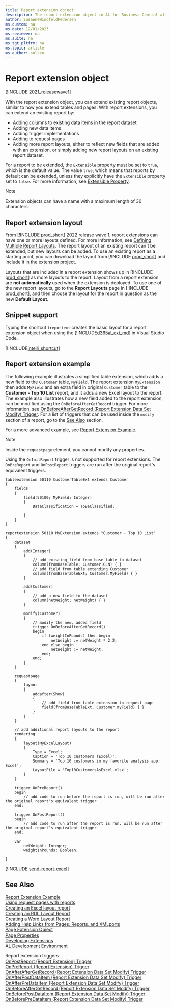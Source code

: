 ```yaml
---
title: Report extension object
description: The report extension object in AL for Business Central allows you to create an extension of an existing report.
author: SusanneWindfeldPedersen
ms.custom: na
ms.date: 12/01/2023
ms.reviewer: na
ms.suite: na
ms.tgt_pltfrm: na
ms.topic: article
ms.author: solsen
---
```


# Report extension object

[!INCLUDE [2021_releasewave1](../includes/2021_releasewave1.md)]

With the report extension object, you can extend existing report objects, similar to how you extend tables and pages. With report extensions, you can extend an existing report by:

- Adding columns to existing data items in the report dataset
- Adding new data items
- Adding trigger implementations
- Adding to request pages
- Adding more report layouts, either to reflect new fields that are added with an extension, or simply adding new report layouts on an existing report dataset.

For a report to be extended, the `Extensible` property must be set to `true`, which is the default value. The value `true`, which means that reports by default can be extended, unless they explicitly have the `Extensible` property set to `false`. For more information, see [Extensible Property](properties/devenv-extensible-property.md).

> [!NOTE]  
> Extension objects can have a name with a maximum length of 30 characters.

## Report extension layout

From [!INCLUDE [prod_short](../includes/prod_short.md)] 2022 release wave 1, report extensions can have one or more layouts defined. For more information, see [Defining Multiple Report Layouts](devenv-multiple-report-layouts.md). The report layout of an existing report can't be extended, but new layouts can be added. To use an existing report as a starting point, you can download the layout from [!INCLUDE [prod_short](../includes/prod_short.md)] and include it in the extension project. 

Layouts that are included in a report extension shows up in [!INCLUDE [prod_short](../includes/prod_short.md)] as more layouts to the report. Layout from a report extension are **not automatically** used when the extension is deployed. To use one of the new report layouts, go to the **Report Layouts** page in [!INCLUDE [prod_short](../includes/prod_short.md)], and then choose the layout for the report in question as the new **Default Layout**.

## Snippet support

Typing the shortcut `treportext` creates the basic layout for a report extension object when using the [!INCLUDE[d365al_ext_md](../includes/d365al_ext_md.md)] in Visual Studio Code.

[!INCLUDE[intelli_shortcut](includes/intelli_shortcut.md)]

## Report extension example

The following example illustrates a simplified table extension, which adds a new field to the `Customer` table, `MyField`. The report extension `MyExtension` then adds `MyField` and an extra field in original `Customer` table to the **Customer - Top 10 List** report, and it adds a new Excel layout to the report. The example also illustrates how a new field added to the report extension, can be modified using the `OnBeforeAfterGetRecord` trigger. For more information, see [OnBeforeAfterGetRecord (Report Extension Data Set Modify) Trigger](triggers-auto/reportextensiondatasetmodify/devenv-onbeforepredataitem-reportextensiondatasetmodify-trigger.md). For a list of triggers that can be used inside the `modify` section of a report, go to the [See Also](devenv-report-ext-object.md#see-also) section.

For a more advanced example, see [Report Extension Example](devenv-report-ext-example.md). 

> [!NOTE]  
> Inside the `requestpage` element, you cannot modify any properties.
>
> Using the `OnInitReport` trigger is not supported for report extensions. The `OnPreReport` and `OnPostReport` triggers are run after the original report's equivalent triggers.

```AL
tableextension 50110 CustomerTableExt extends Customer
{
    fields
    {
        field(50100; MyField; Integer)
        {
            DataClassification = ToBeClassified;

        }
    }
}

reportextension 50110 MyExtension extends "Customer - Top 10 List"
{
    dataset
    {
        add(Integer)
        {
            // add existing field from base table to dataset
            column(fromBaseTable; Customer.GLN) { }
            // add field from table extending Customer
            column(fromBaseTableExt; Customer.MyField) { }
        }

        add(Customer)
        {
            // add a new field to the dataset
            column(netWeight; netWeight) { }
        }

        modify(Customer)
        {
            // modify the new, added field
            trigger OnBeforeAfterGetRecord()
            begin
                if (weightInPounds) then begin
                    netWeight := netWeight * 2.2;
                end else begin
                    netWeight := netWeight;
                end;
            end;
        }
    }

    requestpage
    {
        layout
        {
            addafter(Show)
            {
                // add field from table extension to request page
                field(fromBaseTableExt; Customer.myField) { }
            }
        }
    }

    // add additional report layouts to the report
    rendering
    {
        layout(MyExcelLayout)
        {
            Type = Excel;
            Caption = 'Top 10 customers (Excel)';
            Summary = 'Top 10 customers in my favorite analysis app: Excel';
            LayoutFile = 'Top10CustomersAsExcel.xlsx';
        }
    }

    trigger OnPreReport()
    begin
        // add code to run before the report is run, will be run after the original report's equivalent trigger
    end;

    trigger OnPostReport()
    begin
        // add code to run after the report is run, will be run after the original report's equivalent trigger
    end;

    var
        netWeight: Integer;
        weightInPounds: Boolean;

}
```

[!INCLUDE [send-report-excel](includes/send-report-excel.md)]

## See Also

[Report Extension Example](devenv-report-ext-example.md)  
[Using request pages with reports](devenv-request-pages-for-reports.md)   
[Creating an Excel layout report](devenv-howto-excel-report-layout.md)   
[Creating an RDL Layout Report](devenv-howto-rdl-report-layout.md)  
[Creating a Word Layout Report](devenv-howto-report-layout.md)  
[Adding Help Links from Pages, Reports, and XMLports](devenv-adding-help-links-from-pages-tables-xmlports.md)  
[Page Extension Object](devenv-page-ext-object.md)  
[Page Properties](properties/devenv-page-property-overview.md)  
[Developing Extensions](devenv-dev-overview.md)  
[AL Development Environment](devenv-reference-overview.md)  

Report extension triggers  
[OnPostReport (Report Extension) Trigger](triggers-auto/reportextension/devenv-onpostreport-reportextension-trigger.md)  
[OnPreReport (Report Extension) Trigger](triggers-auto/reportextension/devenv-onprereport-reportextension-trigger.md)  
[OnAfterAfterGetRecord (Report Extension Data Set Modify) Trigger](triggers-auto/reportextensiondatasetmodify/devenv-onafteraftergetrecord-reportextensiondatasetmodify-trigger.md)  
[OnAfterPostDataItem (Report Extension Data Set Modify) Trigger](triggers-auto/reportextensiondatasetmodify/devenv-onafterpostdataitem-reportextensiondatasetmodify-trigger.md)  
[OnAfterPreDataItem (Report Extension Data Set Modify) Trigger](triggers-auto/reportextensiondatasetmodify/devenv-onafterpredataitem-reportextensiondatasetmodify-trigger.md)  
[OnBeforeAfterGetRecord (Report Extension Data Set Modify) Trigger](triggers-auto/reportextensiondatasetmodify/devenv-onbeforeaftergetrecord-reportextensiondatasetmodify-trigger.md)  
[OnBeforePostDataItem (Report Extension Data Set Modify) Trigger](triggers-auto/reportextensiondatasetmodify/devenv-onbeforepostdataitem-reportextensiondatasetmodify-trigger.md)  
[OnBeforePreDataItem (Report Extension Data Set Modify) Trigger](triggers-auto/reportextensiondatasetmodify/devenv-onbeforepredataitem-reportextensiondatasetmodify-trigger.md)